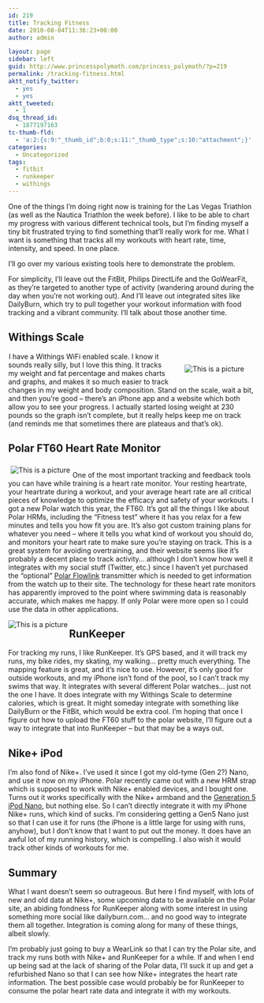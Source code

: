 ```yaml
---
id: 219
title: Tracking Fitness
date: 2010-08-04T11:36:23+00:00
author: admin

layout: page
sidebar: left
guid: http://www.princesspolymath.com/princess_polymath/?p=219
permalink: /tracking-fitness.html
aktt_notify_twitter:
  - yes
  - yes
aktt_tweeted:
  - 1
dsq_thread_id:
  - 1877197163
tc-thumb-fld:
  - 'a:2:{s:9:"_thumb_id";b:0;s:11:"_thumb_type";s:10:"attachment";}'
categories:
  - Uncategorized
tags:
  - fitbit
  - runkeeper
  - withings
---
```

One of the things I&#8217;m doing right now is training for the Las Vegas Triathlon (as well as the Nautica Triathlon the week before). I like to be able to chart my progress with various different technical tools, but I&#8217;m finding myself a tiny bit frustrated trying to find something that&#8217;ll really work for me. What I want is something that tracks all my workouts with heart rate, time, intensity, and speed. In one place. 

I&#8217;ll go over my various existing tools here to demonstrate the problem. 

For simplicity, I&#8217;ll leave out the FitBit, Philips DirectLife and the GoWearFit, as they&#8217;re targeted to another type of activity (wandering around during the day when you&#8217;re not working out). And I&#8217;ll leave out integrated sites like DailyBurn, which try to pull together your workout information with food tracking and a vibrant community. I&#8217;ll talk about those another time.

## Withings Scale 

[<img alt="This is a picture" border="0" src="http://ecx.images-amazon.com/images/I/314xnDWG2rL._SL500_AA300_.jpg" class="grouped_elements" rel="tc-fancybox-group219" align="right" hspace="25" vspace="25" />](http://www.amazon.com/gp/product/B002JE2PSA?ie=UTF8&tag=triathalongwi-20&linkCode=as2&camp=1789&creative=390957&creativeASIN=B002JE2PSA) <img alt="This is a picture" src="http://www.assoc-amazon.com/e/ir?t=triathalongwi-20&#038;l=as2&#038;o=1&#038;a=B002JE2PSA" width="1" height="1" border="0" alt="This is a picture" style="border:none !important; margin:0px !important;" />I have a Withings WiFi enabled scale. I know it sounds really silly, but I love this thing. It tracks my weight and fat percentage and makes charts and graphs, and makes it so much easier to track changes in my weight and body composition. Stand on the scale, wait a bit, and then you&#8217;re good &#8211; there&#8217;s an iPhone app and a website which both allow you to see your progress. I actually started losing weight at 230 pounds so the graph isn&#8217;t complete, but it really helps keep me on track (and reminds me that sometimes there are plateaus and that&#8217;s ok).



## Polar FT60 Heart Rate Monitor 

[<img alt="This is a picture" border="0" src="http://ecx.images-amazon.com/images/I/41OlDE6IRQL._SL500_AA300_.jpg" class="grouped_elements" rel="tc-fancybox-group219" align="left" hspace="5" vspace="5" />](http://www.amazon.com/gp/product/B001F0PVNA?ie=UTF8&tag=triathalongwi-20&linkCode=as2&camp=1789&creative=390957&creativeASIN=B001F0PVNA)<img alt="This is a picture" src="http://www.assoc-amazon.com/e/ir?t=triathalongwi-20&#038;l=as2&#038;o=1&#038;a=B001F0PVNA" width="1" height="1" border="0" alt="This is a picture" style="border:none !important; margin:0px !important;" />
  
One of the most important tracking and feedback tools you can have while training is a heart rate monitor. Your resting heartrate, your heartrate during a workout, and your average heart rate are all critical pieces of knowledge to optimize the efficacy and safety of your workouts. I got a new Polar watch this year, the FT60. It&#8217;s got all the things I like about Polar HRMs, including the &#8220;Fitness test&#8221; where it has you relax for a few minutes and tells you how fit you are. It&#8217;s also got custom training plans for whatever you need &#8211; where it tells you what kind of workout you should do, and monitors your heart rate to make sure you&#8217;re staying on track. This is a great system for avoiding overtraining, and their website seems like it&#8217;s probably a decent place to track activity&#8230; although I don&#8217;t know how well it integrates with my social stuff (Twitter, etc.) since I haven&#8217;t yet purchased the &#8220;optional&#8221; [Polar Flowlink](http://www.amazon.com/gp/product/B001EO6YS8?ie=UTF8&tag=triathalongwi-20&linkCode=as2&camp=1789&creative=390957&creativeASIN=B001EO6YS8) transmitter which is needed to get information from the watch up to their site. The technology for these heart rate monitors has apparently improved to the point where swimming data is reasonably accurate, which makes me happy. If only Polar were more open so I could use the data in other applications. 

<img alt="This is a picture" src="http://static1.runkeeper.com/build/1227/static/kronos/images/no-profile-pic_sm.jpg?" align="left" valign="bottom" />
  


## RunKeeper 

For tracking my runs, I like RunKeeper. It&#8217;s GPS based, and it will track my runs, my bike rides, my skating, my walking&#8230; pretty much everything. The mapping feature is great, and it&#8217;s nice to use. However, it&#8217;s only good for outside workouts, and my iPhone isn&#8217;t fond of the pool, so I can&#8217;t track my swims that way. It integrates with several different Polar watches&#8230; just not the one I have. It does integrate with my Withings Scale to determine calories, which is great. It might someday integrate with something like DailyBurn or the FitBit, which would be extra cool. I&#8217;m hoping that once I figure out how to upload the FT60 stuff to the polar website, I&#8217;ll figure out a way to integrate that into RunKeeper &#8211; but that may be a ways out.
  


## Nike+ iPod 

I&#8217;m also fond of Nike+. I&#8217;ve used it since I got my old-tyme (Gen 2?) Nano, and use it now on my iPhone. Polar recently came out with a new HRM strap which is supposed to work with Nike+ enabled devices, and I bought one. Turns out it works specifically with the Nike+ armband and the [Generation 5 iPod Nano](http://www.amazon.com/gp/product/B002ONBP96?ie=UTF8&tag=triathalongwi-20&linkCode=as2&camp=1789&creative=390957&creativeASIN=B002ONBP96), but nothing else. So I can&#8217;t directly integrate it with my iPhone Nike+ runs, which kind of sucks. I&#8217;m considering getting a Gen5 Nano just so that I can use it for runs (the iPhone is a little large for using with runs, anyhow), but I don&#8217;t know that I want to put out the money. It does have an awful lot of my running history, which is compelling. I also wish it would track other kinds of workouts for me.

## Summary 

What I want doesn&#8217;t seem so outrageous. But here I find myself, with lots of new and old data at Nike+, some upcoming data to be available on the Polar site, an abiding fondness for RunKeeper along with some interest in using something more social like dailyburn.com&#8230; and no good way to integrate them all together. Integration is coming along for many of these things, albeit slowly.

I&#8217;m probably just going to buy a WearLink so that I can try the Polar site, and track my runs both with Nike+ and RunKeeper for a while. If and when I end up being sad at the lack of sharing of the Polar data, I&#8217;ll suck it up and get a refurbished Nano so that I can see how Nike+ integrates the heart rate information. The best possible case would probably be for RunKeeper to consume the polar heart rate data and integrate it with my workouts.